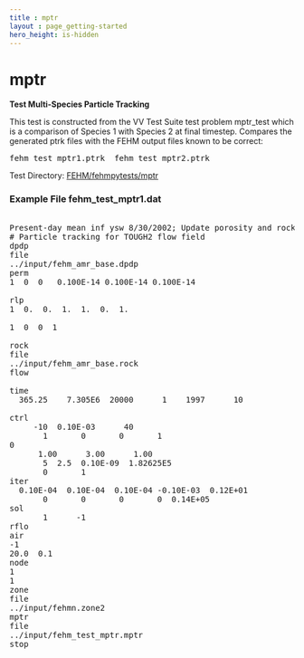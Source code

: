 ```yaml
---
title : mptr
layout : page_getting-started
hero_height: is-hidden
---
```


# mptr

**Test Multi-Species Particle Tracking**

This test is constructed from the VV Test Suite test problem mptr_test which is a comparison of Species 1 with Species 2 at final timestep.
Compares the generated ptrk files with the FEHM output files known to be correct:

<pre>
fehm_test_mptr1.ptrk  fehm_test_mptr2.ptrk
</pre>

Test Directory: [FEHM/fehmpytests/mptr](https://github.com/lanl/FEHM/tree/master/fehmpytests/mptr)


### Example File fehm_test_mptr1.dat 
<pre>

Present-day mean inf ysw 8/30/2002; Update porosity and rock density gplu 5/8/20
# Particle tracking for TOUGH2 flow field
dpdp
file
../input/fehm_amr_base.dpdp  
perm
1  0  0   0.100E-14 0.100E-14 0.100E-14

rlp
1  0.  0.  1.  1.  0.  1.

1  0  0  1

rock
file
../input/fehm_amr_base.rock                             
flow

time
  365.25    7.305E6	 20000      1    1997      10   

ctrl
     -10  0.10E-03      40
       1       0       0       1
0
      1.00      3.00      1.00
       5  2.5  0.10E-09  1.82625E5 
       0       1
iter
  0.10E-04  0.10E-04  0.10E-04 -0.10E-03  0.12E+01
       0       0       0       0  0.14E+05
sol
       1      -1
rflo
air
-1
20.0  0.1
node
1
1
zone
file
../input/fehmn.zone2                            
mptr
file
../input/fehm_test_mptr.mptr
stop

</pre>
